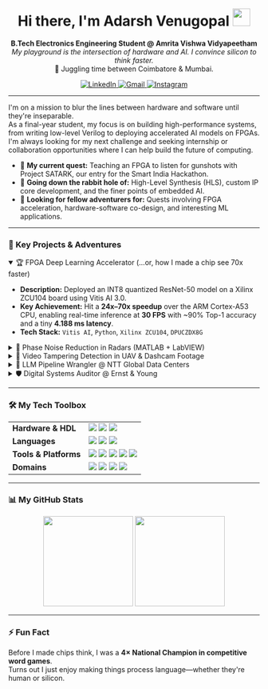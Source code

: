 <h1 align="center">
  Hi there, I'm Adarsh Venugopal <img src="https://media.giphy.com/media/hvRJCLFzcasrR4ia7z/giphy.gif" width="35">
</h1>

<p align="center">
  <strong>B.Tech Electronics Engineering Student @ Amrita Vishwa Vidyapeetham</strong><br>
  <em>My playground is the intersection of hardware and AI. I convince silicon to think faster.</em><br>
  📍 Juggling time between Coimbatore & Mumbai.
</p>

<p align="center">
  <a href="https://www.linkedin.com/in/venuadarsh" target="_blank">
    <img src="https://img.shields.io/badge/LinkedIn-0077B5?style=for-the-badge&logo=linkedin&logoColor=white" alt="LinkedIn">
  </a>
  <a href="mailto:adarsh.venugopal.2@gmail.com" target="_blank">
    <img src="https://img.shields.io/badge/Email-D14836?style=for-the-badge&logo=gmail&logoColor=white" alt="Gmail">
  </a>
  <a href="https://www.instagram.com/sepling_wrogn" target="_blank">
    <img src="https://img.shields.io/badge/Photography-E4405F?style=for-the-badge&logo=instagram&logoColor=white" alt="Instagram">
  </a>
</p>

---

I'm on a mission to blur the lines between hardware and software until they're inseparable.  
As a final-year student, my focus is on building high-performance systems, from writing low-level Verilog to deploying accelerated AI models on FPGAs. I'm always looking for my next challenge and seeking internship or collaboration opportunities where I can help build the future of computing.

- 🔭 **My current quest:** Teaching an FPGA to listen for gunshots with Project SATARK, our entry for the Smart India Hackathon.
- 🌱 **Going down the rabbit hole of:** High-Level Synthesis (HLS), custom IP core development, and the finer points of embedded AI.
- 👯 **Looking for fellow adventurers for:** Quests involving FPGA acceleration, hardware-software co-design, and interesting ML applications.

---

### 🚀 Key Projects & Adventures

<details open>
<summary>🏆 FPGA Deep Learning Accelerator (...or, how I made a chip see 70x faster)</summary>
<p>

- **Description:** Deployed an INT8 quantized ResNet-50 model on a Xilinx ZCU104 board using Vitis AI 3.0.  
- **Key Achievement:** Hit a **24x–70x speedup** over the ARM Cortex-A53 CPU, enabling real-time inference at **30 FPS** with ~90% Top-1 accuracy and a tiny **4.188 ms latency**.  
- **Tech Stack:** `Vitis AI`, `Python`, `Xilinx ZCU104`, `DPUCZDX8G`

</p>
</details>

<details>
<summary>📡 Phase Noise Reduction in Radars (MATLAB + LabVIEW)</summary>
<p>

- **Description:** Currently working on modeling and mitigating phase noise in radar systems using signal processing techniques.  
- **Tech Stack:** `MATLAB`, `LabVIEW`, `RF Simulation`, `Digital Signal Processing`  
- **Goal:** Improve detection accuracy and SNR in adverse RF environments for more reliable target acquisition.

</p>
</details>

<details>
<summary>🎥 Video Tampering Detection in UAV & Dashcam Footage</summary>
<p>

- **Description:** Designing an ML-powered pipeline to detect temporal and spatial tampering in dynamic video feeds captured by UAVs and dashcams.  
- **Focus Areas:** Frame duplication, pixel manipulation, and motion vector inconsistencies.  
- **Use Cases:** Surveillance integrity, autonomous navigation trust, and forensic validation.  
- **Tech Stack:** `Python`, `OpenCV`, `TensorFlow`, `Video Forensics`, `Embedded AI`

</p>
</details>

<details>
<summary>💼 LLM Pipeline Wrangler @ NTT Global Data Centers</summary>
<p>

- **Description:** Established and benchmarked LLM inference pipelines on AWS EC2 using SageMaker to enhance internal AI workflows.  
- **Impact:** Gained hands-on experience with enterprise-grade cloud infrastructure while supporting compute validation on Juniper-based simulation environments.  
- **Tech Stack:** `AWS SageMaker`, `AWS EC2`, `Python`, `LLMs`

</p>
</details>

<details>
<summary>🛡️ Digital Systems Auditor @ Ernst & Young</summary>
<p>

- **Description:** Assessed IT systems and enterprise controls against leading security and privacy frameworks.  
- **Impact:** Contributed to live audits using standards like **ISO 27001/27701**, **NIST CSF 2.0**, and **GDPR**.  
- **Tech Stack:** `ISO 27001`, `NIST CSF`, `GDPR`, `Risk Analysis`

</p>
</details>

---

### 🛠️ My Tech Toolbox

<table>
  <tr>
    <td valign="top"><strong>Hardware & HDL</strong></td>
    <td>
      <img src="https://img.shields.io/badge/Verilog-1E2C5A?style=for-the-badge&logo=verilog&logoColor=white">
      <img src="https://img.shields.io/badge/SystemVerilog-4169E1?style=for-the-badge">
      <img src="https://img.shields.io/badge/VHDL-8E8D9D?style=for-the-badge">
    </td>
  </tr>
  <tr>
    <td valign="top"><strong>Languages</strong></td>
    <td>
      <img src="https://img.shields.io/badge/Python-3776AB?style=for-the-badge&logo=python&logoColor=white">
      <img src="https://img.shields.io/badge/C-A8B9CC?style=for-the-badge&logo=c&logoColor=black">
      <img src="https://img.shields.io/badge/MATLAB-0076A8?style=for-the-badge&logo=mathworks&logoColor=white">
    </td>
  </tr>
  <tr>
    <td valign="top"><strong>Tools & Platforms</strong></td>
    <td>
      <img src="https://img.shields.io/badge/Xilinx_Vivado-9D2235?style=for-the-badge">
      <img src="https://img.shields.io/badge/Xilinx_Vitis-9D2235?style=for-the-badge">
      <img src="https://img.shields.io/badge/ModelSim-002D5A?style=for-the-badge">
      <img src="https://img.shields.io/badge/AWS_SageMaker-FF9900?style=for-the-badge&logo=aws&logoColor=black">
      <img src="https://img.shields.io/badge/Keil-002D5A?style=for-the-badge">
    </td>
  </tr>
  <tr>
    <td valign="top"><strong>Domains</strong></td>
    <td>
      <img src="https://img.shields.io/badge/FPGA_Acceleration-0078D4?style=for-the-badge">
      <img src="https://img.shields.io/badge/RTL_Design-5A29E4?style=for-the-badge">
      <img src="https://img.shields.io/badge/SoC_Design-00A99D?style=for-the-badge">
      <img src="https://img.shields.io/badge/AI_&_ML-F29F05?style=for-the-badge">
    </td>
  </tr>
</table>

---

### 📊 My GitHub Stats

<p align="center">
  <img height="180em" src="https://github-readme-stats.vercel.app/api?username=AVM-27&show_icons=true&theme=tokyonight&include_all_commits=true&count_private=true"/>
  <img height="180em" src="https://github-readme-stats.vercel.app/api/top-langs/?username=AVM-27&layout=compact&langs_count=8&theme=tokyonight"/>
</p>

---

### ⚡ Fun Fact

Before I made chips think, I was a **4× National Champion in competitive word games**.  
Turns out I just enjoy making things process language—whether they're human or silicon.
